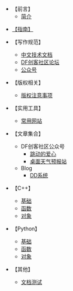 - 【前言】
    - [简介](zh-cn/README.md)
    
<!-- docs/_sidebar.md -->

* [【指南】](zh-cn/guide)
- 【写作规范】
    - [中文技术文档](zh-cn/写作规范/README)
    - [DF创客社区论坛](zh-cn/写作规范/DF创客社区论坛)
    - [公众号](zh-cn/写作规范/公众号)
- 【版权相关】
    - [版权注意事项](zh-cn/credit)
- 【实用工具】
    - [常用网站](zh-cn/实用工具/常用网站)
- 【文章集合】
    - DF创客社区公众号
        - [跳动的爱心](zh-cn/文章集合/DF创客社区公众号/aixin)
        - [桌面天气预报站](zh-cn/文章集合/DF创客社区公众号/桌面天气预报站)
    - Blog
        - [DD系统](zh-cn/文章集合/Blog/dd)


- 【C++】
    - [基础](zh-cn/C++/base.md)
    - [函数](zh-cn/C++/func.md)
    - [对象](zh-cn/C++/object.md)

- 【Python】
    - [基础](zh-cn/Python/base.md)
    - [函数](zh-cn/Python/func.md)
    - [对象](zh-cn/Python/object.md)


- 【其他】
    - [文档测试](zh-cn/其他/README.md)
